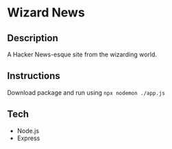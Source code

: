 # Wizard News

## Description

A Hacker News-esque site from the wizarding world.

## Instructions

Download package and run using `npx nodemon ./app.js`

## Tech

- Node.js
- Express

